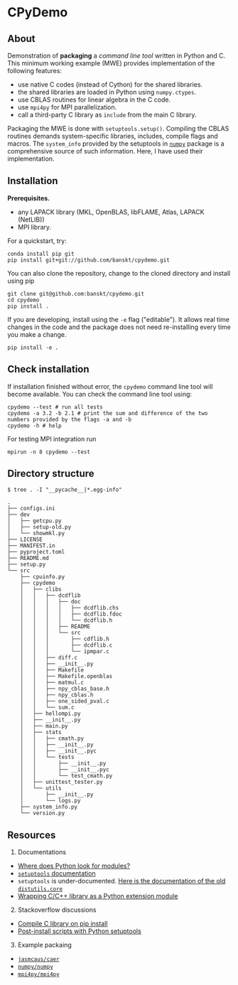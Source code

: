 # CPyDemo

## About
Demonstration of **packaging** a _command line tool_ written in Python and C.
This minimum working example (MWE) provides implementation of the following features:
  - use native C codes (instead of Cython) for the shared libraries.
  - the shared libraries are loaded in Python using `numpy.ctypes`.
  - use CBLAS routines for linear algebra in the C code.
  - use `mpi4py` for MPI parallelization.
  - call a third-party C library as `include` from the main C library.

Packaging the MWE is done with `setuptools.setup()`.
Compiling the CBLAS routines demands system-specific libraries, 
includes, compile flags and macros.
The `system_info` provided by the setuptools 
in [`numpy`](https://github.com/numpy/numpy) package
is a comprehensive source of such information. 
Here, I have used their implementation.

## Installation
**Prerequisites.**
  - any LAPACK library (MKL, OpenBLAS, libFLAME, Atlas, LAPACK (NetLIB))
  - MPI library.

For a quickstart, try:
```
conda install pip git
pip install git+git://github.com/banskt/cpydemo.git
```
You can also clone the repository, change to the cloned directory and install using pip
```
git clone git@github.com:banskt/cpydemo.git
cd cpydemo
pip install .
```
If you are developing, install using the `-e` flag ("editable"). 
It allows real time changes in the code and the package does not need re-installing every time you make a change.
```
pip install -e .
```

## Check installation
If installation finished without error, the `cpydemo` command line tool will become available.
You can check the command line tool using:
```
cpydemo --test # run all tests 
cpydemo -a 3.2 -b 2.1 # print the sum and difference of the two numbers provided by the flags -a and -b
cpydemo -h # help
```
For testing MPI integration run 
```
mpirun -n 8 cpydemo --test
```

## Directory structure
```
$ tree . -I "__pycache__|*.egg-info"

.
├── configs.ini
├── dev
│   ├── getcpu.py
│   ├── setup-old.py
│   └── showmkl.py
├── LICENSE
├── MANIFEST.in
├── pyproject.toml
├── README.md
├── setup.py
└── src
    ├── cpuinfo.py
    ├── cpydemo
    │   ├── clibs
    │   │   ├── dcdflib
    │   │   │   ├── doc
    │   │   │   │   ├── dcdflib.chs
    │   │   │   │   ├── dcdflib.fdoc
    │   │   │   │   └── dcdflib.h
    │   │   │   ├── README
    │   │   │   └── src
    │   │   │       ├── cdflib.h
    │   │   │       ├── dcdflib.c
    │   │   │       └── ipmpar.c
    │   │   ├── diff.c
    │   │   ├── __init__.py
    │   │   ├── Makefile
    │   │   ├── Makefile.openblas
    │   │   ├── matmul.c
    │   │   ├── npy_cblas_base.h
    │   │   ├── npy_cblas.h
    │   │   ├── one_sided_pval.c
    │   │   └── sum.c
    │   ├── hellompi.py
    │   ├── __init__.py
    │   ├── main.py
    │   ├── stats
    │   │   ├── cmath.py
    │   │   ├── __init__.py
    │   │   ├── __init__.pyc
    │   │   └── tests
    │   │       ├── __init__.py
    │   │       ├── __init__.pyc
    │   │       └── test_cmath.py
    │   ├── unittest_tester.py
    │   └── utils
    │       ├── __init__.py
    │       └── logs.py
    ├── system_info.py
    └── version.py

```

## Resources
1. Documentations
 - [Where does Python look for modules?](https://bic-berkeley.github.io/psych-214-fall-2016/sys_path.html)
 - [`setuptools` documentation](https://setuptools.readthedocs.io/en/latest/index.html)
 - `setuptools` is under-documented. [Here is the documentation of the old `distutils.core`](https://docs.python.org/3/distutils/apiref.html)
 - [Wrapping C/C++ library as a Python extension module](https://martinsosic.com/development/2016/02/08/wrapping-c-library-as-python-module.html)
2. Stackoverflow discussions
 - [Compile C library on pip install](https://stackoverflow.com/questions/47360113/compile-c-library-on-pip-install)
 - [Post-install scripts with Python setuptools](https://stackoverflow.com/questions/20288711/post-install-script-with-python-setuptools?answertab=votes#tab-top)
3. Example packaing
 - [`jasmcaus/caer`](https://github.com/jasmcaus/caer)
 - [`numpy/numpy`](https://github.com/numpy/numpy)
 - [`mpi4py/mpi4py`](https://github.com/mpi4py/mpi4py)
